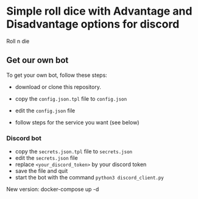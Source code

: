 # Simple roll dice with Advantage and Disadvantage options for discord

Roll n die 

## Get our own bot

To get your own bot, follow these steps:
- download or clone this repository.
- copy the `config.json.tpl` file to `config.json`
- edit the `config.json` file

- follow steps for the service you want (see below)

### Discord bot

- copy the `secrets.json.tpl` file to `secrets.json`
- edit the `secrets.json` file
- replace `<your_discord_token>` by your discord token
- save the file and quit
- start the bot with the command `python3 discord_client.py`

[comment]: <> (docker build . -t roll-dice && docker run -d roll-dice)

New version: 
docker-compose up -d